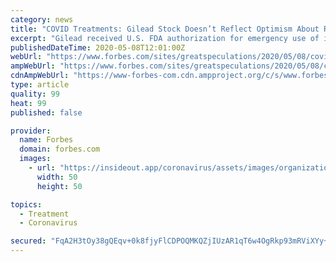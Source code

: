```yaml
---
category: news
title: "COVID Treatments: Gilead Stock Doesn’t Reflect Optimism About Remdesivir"
excerpt: "Gilead received U.S. FDA authorization for emergency use of its wide-spectrum anti-viral drug Remdesivir for severe cases of COVID-19 after the drug showed some effectiveness in reducing recovery times."
publishedDateTime: 2020-05-08T12:01:00Z
webUrl: "https://www.forbes.com/sites/greatspeculations/2020/05/08/covid-treatments-gilead-stock-doesnt-reflect-optimism-about-remdesivir/"
ampWebUrl: "https://www.forbes.com/sites/greatspeculations/2020/05/08/covid-treatments-gilead-stock-doesnt-reflect-optimism-about-remdesivir/amp/"
cdnAmpWebUrl: "https://www-forbes-com.cdn.ampproject.org/c/s/www.forbes.com/sites/greatspeculations/2020/05/08/covid-treatments-gilead-stock-doesnt-reflect-optimism-about-remdesivir/amp/"
type: article
quality: 99
heat: 99
published: false

provider:
  name: Forbes
  domain: forbes.com
  images:
    - url: "https://insideout.app/coronavirus/assets/images/organizations/forbes.com-50x50.jpg"
      width: 50
      height: 50

topics:
  - Treatment
  - Coronavirus

secured: "FqA2H3tOy38gQEqv+0k8fjyFlCDPOQMKQZjIUzAR1qT6w4OgRkp93mRViXYy+QthmZf0Wa5RGWrvgm15KBNNC4NYwfA2iby+2VG1IGwhza4kdjf9Ht3TQ66Bb4GWuEVRQrST6NWmMRxExcaDgJ/s0Mh7uRZuo7XmgkEEiw+uxsd+Gz0qmUr+cXMO8utOZG7eoXoRfdb29Q1u+74m8FTdiWQ9SdHk0H7iUT+vMy1AZgMPqWtLrlnl9x8U/nsAGUksCeFsn3li344aO1XsRakimPnTLGcs3KD1hU59pyEWQDxSzZwIdz5S0+0l8ULqSw3g7Qd9Rdce1l/YlCG51f8ZPVjAdeAxCJAC5l8nE8yZ10vKOGT2izJIvXnxGIdl5NEfNyqUbDEgsCHfNS8zHwDOcWnSQcOEWmWHcfjU1eX6DP638JEb6XJRGf/DXSe3bDct2ZRgTTE6tmA7bMWT1WXkR5vPm44bVkW42Lj/uHxWhBw=;VCCn9iPMtXoniVyG9WiZ7Q=="
---
```



